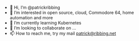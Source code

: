 - 👋 Hi, I’m @patrickribbing
- 👀 I’m interested in open source, cloud, Commodore 64, home automation and more
- 🌱 I’m currently learning Kubernetes
- 💞️ I’m looking to collaborate on ... 
- 📫 How to reach me, try my mail patrick@ribbing.net

<!---
patrickribbing/patrickribbing is a ✨ special ✨ repository because its `README.md` (this file) appears on your GitHub profile.
You can click the Preview link to take a look at your changes.
--->
